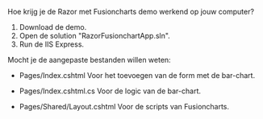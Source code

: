 Hoe krijg je de Razor met Fusioncharts demo werkend op jouw computer?

1. Download de demo.
2. Open de solution "RazorFusionchartApp.sln".
3. Run de IIS Express.


Mocht je de aangepaste bestanden willen weten:
- Pages/Index.cshtml
Voor het toevoegen van de form met de bar-chart.

- Pages/Index.cshtml.cs
Voor de logic van de bar-chart.

- Pages/Shared/Layout.cshtml
Voor de scripts van Fusioncharts.
